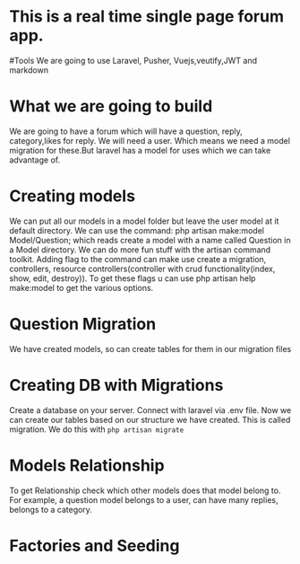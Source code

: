 # This is a real time single page forum app.

#Tools
 We are going to use Laravel, Pusher, Vuejs,veutify,JWT and markdown

# What we are going to build
We are going to have a forum which will have a question, reply, category,likes for reply. 
 We will need a user. Which means we need a model migration for these.But laravel has a model for uses which we can take advantage of. 

# Creating models
We can put all our models in  a model folder but leave the user model at it default directory. We can use the command: php artisan make:model Model/Question; which reads create a model with a name called Question in a Model directory.  We can do more fun stuff with the artisan command toolkit. Adding flag to the command can make use create a migration, controllers, resource controllers(controller with crud functionality(index, show, edit, destroy)). To get these flags u can use  php artisan help make:model to get the various options. 

# Question Migration
We have created models, so can create tables for them in our migration files

# Creating DB with Migrations
Create a database on your server. Connect with laravel via .env file. 
Now we can create our tables based on our structure we have created. This is called migration. We do this with 
`php artisan migrate`

# Models Relationship 
To get Relationship check which other models does that model belong to. For example, a question model belongs to a user, can have many replies, belongs to a category.

# Factories and Seeding
